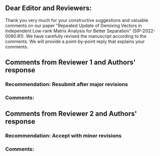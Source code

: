 ## Dear Editor and Reviewers:

Thank you very much for your constructive suggestions and valuable comments on our paper
"Repeated Update of Demixing Vectors in Independent Low-rank Matrix Analysis for Better Separation" (SIP-2022-0080.R1).
We have carefully revised the manuscript according to the comments.
We will provide a point-by-point reply that explains your comments.

## Comments from Reviewer 1 and Authors' response

### Recommendation: Resubmit after major revisions

### Comments:

## Comments from Reviewer 2 and Authors' response

### Recommendation: Accept with minor revisions

### Comments:
